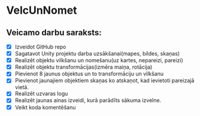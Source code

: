 # VelcUnNomet
## Veicamo darbu saraksts:
- [x] Izveidot GitHub repo
- [x] Sagatavot Unity projektu darba uzsākšanai(mapes, bildes, skaņas)
- [x] Realizēt objektu vilkšanu un nomešanu(uz kartes, nepareizi, pareizi)
- [x] Realizēt objektu transformācijas(izmēra maiņa, rotācija)
- [x] Pievienot 8 jaunus objektus un to transformāciju un vilkšanu
- [x] Pievienot jaunajiem objektiem skaņas ko atskaņot, kad ievietoti pareizajā vietā.
- [x] Realizēt uzvaras logu
- [x] Realizēt jaunas ainas izveidi, kurā parādīts sākuma izvelne.
- [x] Veikt koda komentēšanu

